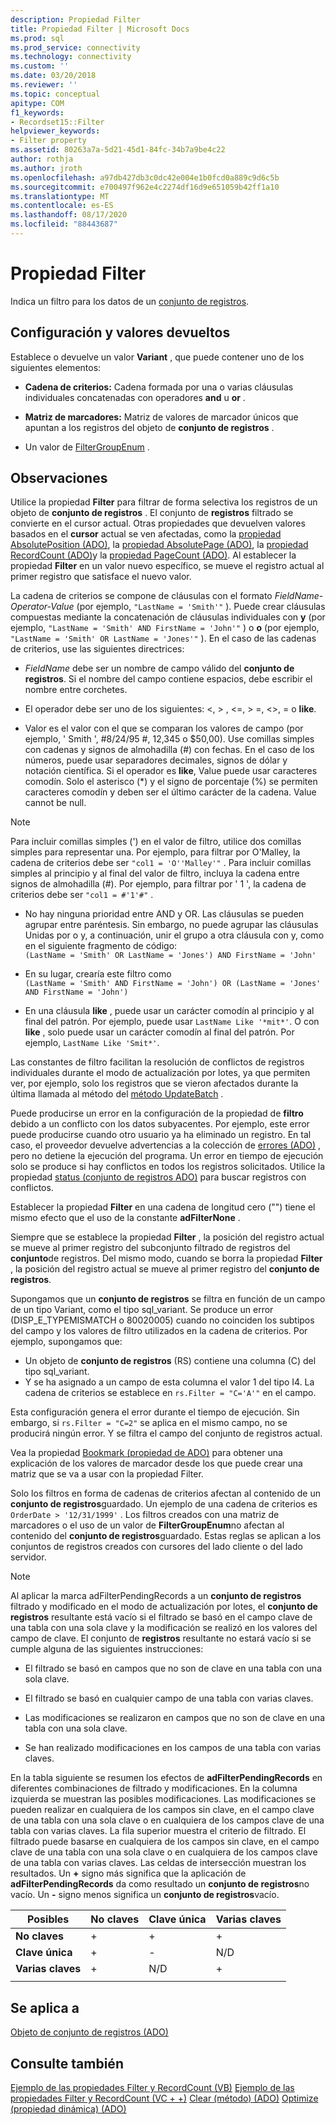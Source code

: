 ```yaml
---
description: Propiedad Filter
title: Propiedad Filter | Microsoft Docs
ms.prod: sql
ms.prod_service: connectivity
ms.technology: connectivity
ms.custom: ''
ms.date: 03/20/2018
ms.reviewer: ''
ms.topic: conceptual
apitype: COM
f1_keywords:
- Recordset15::Filter
helpviewer_keywords:
- Filter property
ms.assetid: 80263a7a-5d21-45d1-84fc-34b7a9be4c22
author: rothja
ms.author: jroth
ms.openlocfilehash: a97db427db3c0dc42e004e1b0fcd0a889c9d6c5b
ms.sourcegitcommit: e700497f962e4c2274df16d9e651059b42ff1a10
ms.translationtype: MT
ms.contentlocale: es-ES
ms.lasthandoff: 08/17/2020
ms.locfileid: "88443687"
---
```

# <a name="filter-property"></a>Propiedad Filter
Indica un filtro para los datos de un [conjunto de registros](../../../ado/reference/ado-api/recordset-object-ado.md).  
  
## <a name="settings-and-return-values"></a>Configuración y valores devueltos

Establece o devuelve un valor **Variant** , que puede contener uno de los siguientes elementos:  
  
-   **Cadena de criterios:** Cadena formada por una o varias cláusulas individuales concatenadas con operadores **and** u **or** .  
  
-   **Matriz de marcadores:** Matriz de valores de marcador únicos que apuntan a los registros del objeto de **conjunto de registros** .  
  
-   Un valor de [FilterGroupEnum](../../../ado/reference/ado-api/filtergroupenum.md) .  
  
## <a name="remarks"></a>Observaciones

Utilice la propiedad **Filter** para filtrar de forma selectiva los registros de un objeto de **conjunto de registros** . El conjunto de **registros** filtrado se convierte en el cursor actual. Otras propiedades que devuelven valores basados en el **cursor** actual se ven afectadas, como la [propiedad AbsolutePosition (ADO)](../../../ado/reference/ado-api/absoluteposition-property-ado.md), la [propiedad AbsolutePage (ADO)](../../../ado/reference/ado-api/absolutepage-property-ado.md), la [propiedad RecordCount (ADO)](../../../ado/reference/ado-api/recordcount-property-ado.md)y la [propiedad PageCount (ADO)](../../../ado/reference/ado-api/pagecount-property-ado.md). Al establecer la propiedad **Filter** en un valor nuevo específico, se mueve el registro actual al primer registro que satisface el nuevo valor.
  
La cadena de criterios se compone de cláusulas con el formato *FieldName-Operator-Value* (por ejemplo, `"LastName = 'Smith'"` ). Puede crear cláusulas compuestas mediante la concatenación de cláusulas individuales con **y** (por ejemplo, `"LastName = 'Smith' AND FirstName = 'John'"` ) o **o** (por ejemplo, `"LastName = 'Smith' OR LastName = 'Jones'"` ). En el caso de las cadenas de criterios, use las siguientes directrices:

-   *FieldName* debe ser un nombre de campo válido del **conjunto de registros**. Si el nombre del campo contiene espacios, debe escribir el nombre entre corchetes.  
  
-   El operador debe ser uno de los siguientes: \<, > , \<=, > =,  <>, = o **like**.  
  
-   Valor es el valor con el que se comparan los valores de campo (por ejemplo, ' Smith ', #8/24/95 #, 12,345 o $50,00). Use comillas simples con cadenas y signos de almohadilla (#) con fechas. En el caso de los números, puede usar separadores decimales, signos de dólar y notación científica. Si el operador es **like**, Value puede usar caracteres comodín. Solo el asterisco (*) y el signo de porcentaje (%) se permiten caracteres comodín y deben ser el último carácter de la cadena. Value cannot be null.  
  
> [!NOTE]
>  Para incluir comillas simples (') en el valor de filtro, utilice dos comillas simples para representar una. Por ejemplo, para filtrar por O'Malley, la cadena de criterios debe ser `"col1 = 'O''Malley'"` . Para incluir comillas simples al principio y al final del valor de filtro, incluya la cadena entre signos de almohadilla (#). Por ejemplo, para filtrar por ' 1 ', la cadena de criterios debe ser `"col1 = #'1'#"` .  
  
-   No hay ninguna prioridad entre AND y OR. Las cláusulas se pueden agrupar entre paréntesis. Sin embargo, no puede agrupar las cláusulas Unidas por o y, a continuación, unir el grupo a otra cláusula con y, como en el siguiente fragmento de código:  
 `(LastName = 'Smith' OR LastName = 'Jones') AND FirstName = 'John'`  
  
-   En su lugar, crearía este filtro como  
 `(LastName = 'Smith' AND FirstName = 'John') OR (LastName = 'Jones' AND FirstName = 'John')`  
  
-   En una cláusula **like** , puede usar un carácter comodín al principio y al final del patrón. Por ejemplo, puede usar `LastName Like '*mit*'`. O con **like** , solo puede usar un carácter comodín al final del patrón. Por ejemplo, `LastName Like 'Smit*'`.  
  
 Las constantes de filtro facilitan la resolución de conflictos de registros individuales durante el modo de actualización por lotes, ya que permiten ver, por ejemplo, solo los registros que se vieron afectados durante la última llamada al método del [método UpdateBatch](../../../ado/reference/ado-api/updatebatch-method.md) .  
  
Puede producirse un error en la configuración de la propiedad de **filtro** debido a un conflicto con los datos subyacentes. Por ejemplo, este error puede producirse cuando otro usuario ya ha eliminado un registro. En tal caso, el proveedor devuelve advertencias a la colección de [errores (ADO)](../../../ado/reference/ado-api/errors-collection-ado.md) , pero no detiene la ejecución del programa. Un error en tiempo de ejecución solo se produce si hay conflictos en todos los registros solicitados. Utilice la propiedad [status (conjunto de registros ADO)](../../../ado/reference/ado-api/status-property-ado-recordset.md) para buscar registros con conflictos.  
  
Establecer la propiedad **Filter** en una cadena de longitud cero ("") tiene el mismo efecto que el uso de la constante **adFilterNone** .
  
Siempre que se establece la propiedad **Filter** , la posición del registro actual se mueve al primer registro del subconjunto filtrado de registros del **conjunto**de registros. Del mismo modo, cuando se borra la propiedad **Filter** , la posición del registro actual se mueve al primer registro del **conjunto de registros**.

Supongamos que un **conjunto de registros** se filtra en función de un campo de un tipo Variant, como el tipo sql_variant. Se produce un error (DISP_E_TYPEMISMATCH o 80020005) cuando no coinciden los subtipos del campo y los valores de filtro utilizados en la cadena de criterios. Por ejemplo, supongamos que:

- Un objeto de **conjunto de registros** (RS) contiene una columna (C) del tipo sql_variant.
- Y se ha asignado a un campo de esta columna el valor 1 del tipo I4. La cadena de criterios se establece en `rs.Filter = "C='A'"` en el campo.

Esta configuración genera el error durante el tiempo de ejecución. Sin embargo, si `rs.Filter = "C=2"` se aplica en el mismo campo, no se producirá ningún error. Y se filtra el campo del conjunto de registros actual.

Vea la propiedad [Bookmark (propiedad de ADO)](../../../ado/reference/ado-api/bookmark-property-ado.md) para obtener una explicación de los valores de marcador desde los que puede crear una matriz que se va a usar con la propiedad Filter.

Solo los filtros en forma de cadenas de criterios afectan al contenido de un **conjunto de registros**guardado. Un ejemplo de una cadena de criterios es `OrderDate > '12/31/1999'` . Los filtros creados con una matriz de marcadores o el uso de un valor de **FilterGroupEnum**no afectan al contenido del **conjunto de registros**guardado. Estas reglas se aplican a los conjuntos de registros creados con cursores del lado cliente o del lado servidor.
  
> [!NOTE]
>  Al aplicar la marca adFilterPendingRecords a un **conjunto de registros** filtrado y modificado en el modo de actualización por lotes, el **conjunto de registros** resultante está vacío si el filtrado se basó en el campo clave de una tabla con una sola clave y la modificación se realizó en los valores del campo de clave. El conjunto de **registros** resultante no estará vacío si se cumple alguna de las siguientes instrucciones:  
  
-   El filtrado se basó en campos que no son de clave en una tabla con una sola clave.  
  
-   El filtrado se basó en cualquier campo de una tabla con varias claves.  
  
-   Las modificaciones se realizaron en campos que no son de clave en una tabla con una sola clave.  
  
-   Se han realizado modificaciones en los campos de una tabla con varias claves.  
  
En la tabla siguiente se resumen los efectos de **adFilterPendingRecords** en diferentes combinaciones de filtrado y modificaciones. En la columna izquierda se muestran las posibles modificaciones. Las modificaciones se pueden realizar en cualquiera de los campos sin clave, en el campo clave de una tabla con una sola clave o en cualquiera de los campos clave de una tabla con varias claves. La fila superior muestra el criterio de filtrado. El filtrado puede basarse en cualquiera de los campos sin clave, en el campo clave de una tabla con una sola clave o en cualquiera de los campos clave de una tabla con varias claves. Las celdas de intersección muestran los resultados. Un **+** signo más significa que la aplicación de **adFilterPendingRecords** da como resultado un **conjunto de registros**no vacío. Un **-** signo menos significa un **conjunto de registros**vacío.  
  
|Posibles|No claves|Clave única|Varias claves|
|-|--------------|----------------|-------------------|
|**No claves**|+|+|+|
|**Clave única**|+|-|N/D|
|**Varias claves**|+|N/D|+|
|||||
  
## <a name="applies-to"></a>Se aplica a

[Objeto de conjunto de registros (ADO)](../../../ado/reference/ado-api/recordset-object-ado.md)  
  
## <a name="see-also"></a>Consulte también

[Ejemplo de las propiedades Filter y RecordCount (VB)](../../../ado/reference/ado-api/filter-and-recordcount-properties-example-vb.md) 
 [Ejemplo de las propiedades Filter y RecordCount (VC + +)](../../../ado/reference/ado-api/filter-and-recordcount-properties-example-vc.md) 
 [Clear (método) (ADO)](../../../ado/reference/ado-api/clear-method-ado.md) 
 [Optimize (propiedad dinámica) (ADO)](../../../ado/reference/ado-api/optimize-property-dynamic-ado.md)
